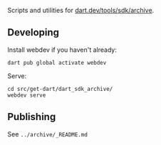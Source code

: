 Scripts and utilities for [dart.dev/tools/sdk/archive](https://dart.dev/get-dart/archive).

## Developing

Install webdev if you haven't already:

```
dart pub global activate webdev
```

Serve:

```
cd src/get-dart/dart_sdk_archive/
webdev serve
```

## Publishing

See `../archive/_README.md`

